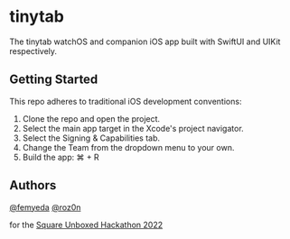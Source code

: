 # tinytab

The tinytab watchOS and companion iOS app built with SwiftUI and UIKit respectively.

## Getting Started

This repo adheres to traditional iOS development conventions:

1. Clone the repo and open the project.
2. Select the main app target in the Xcode's project navigator.
3. Select the Signing & Capabilities tab.
4. Change the Team from the dropdown menu to your own.
5. Build the app: ⌘ + R

## Authors

[@femyeda](https://github.com/femyeda)
[@roz0n](https://github.com/roz0n)

for the [Square Unboxed Hackathon 2022](https://squareunboxed2022.devpost.com/)
